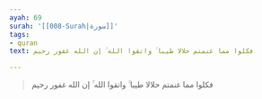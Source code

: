 ```yaml
---
ayah: 69
surah: '[[008-Surah|سورة]]'
tags:
- quran
text: فكلوا مما غنمتم حلالا طيبا ۚ واتقوا الله ۚ إن الله غفور رحيم

---
```

> فكلوا مما غنمتم حلالا طيبا ۚ واتقوا الله ۚ إن الله غفور رحيم
